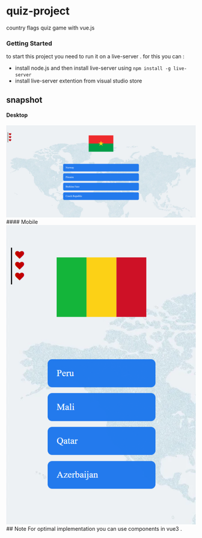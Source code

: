 # quiz-project
country flags quiz game with vue.js
### Getting Started
to start this project you need to run it on a live-server . for this you can :
- install node.js and then install live-server using `npm install -g live-server`
- install live-server extention from visual studio store

## snapshot 
#### Desktop
<img src="snapshot.png" alt="Desktop Version"/>
#### Mobile
<img src="snapshot2.png" alt="Mobile Version"/>
## Note
For optimal implementation you can use components in vue3 .
